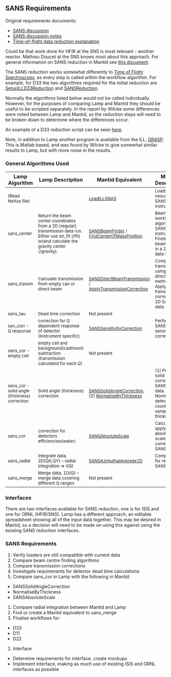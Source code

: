 ## SANS Requirements

Original requirements documents:
 * [SANS discussion](SANS/Bastille_SANS_Discussion_Doc_250315.pdf)
 * [SANS discussion notes](SANS/Bastille_SANS_Discussion_Notes_250315.pdf)
 * [Time-of-flight data reduction explanation](SANS/SANS_DirkHonnecker.pdf)

Could be that work done for HFIR at the SNS is most relevant - another reactor. Mathieu Doucet at the SNS knows most about this approach. For general information on SANS reduction in Mantid see [this document](http://docs.mantidproject.org/nightly/algorithms/SANSReduction-v1.html).

The SANS reduction works somewhat differently to [Time of Flight Spectroscopy](Time-of-Flight-Spectroscopy-Requirements.md), as every step is called within the workflow algorithm. For example, for D33 the two algorithms required for the initial reduction are [SetupILLD33Reduction](http://docs.mantidproject.org/nightly/algorithms/SetupILLD33Reduction-v1.html) and [SANSReduction](http://docs.mantidproject.org/nightly/algorithms/SANSReduction-v1.html).

Normally the algorithms listed below would not be called individually. However, for the purposes of comparing Lamp and Mantid they should be useful to be scripted separately. In the report by Wilcke some differences were noted between Lamp and Mantid, so the reduction steps will need to be broken down to determine where the differences occur.

An example of a D33 reduction script can be seen [here](https://www.ill.eu/fileadmin/users_files/documents/instruments_and_support/support_facilities/computing_for_science/data_analysis/process_data_final.py).

Note, in addition to Lamp another program is available from the ILL, [GRASP](https://www.ill.eu/fr/instruments-support/instruments-groups/groups/lss/grasp/home/). This is Matlab based, and was found by Wilcke to give somewhat similar results to Lamp, but with more noise in the results.

### General Algorithms Used

| Lamp Algorithm | Lamp Description | Mantid Equivalent | Mantid Description | Notes |
|---|---|---|---|---|
| <sub> (Read NeXus file) |  <sub> |  <sub> [LoadILLSNAS](http://docs.mantidproject.org/nightly/algorithms/LoadILLSANS-v1.html) | <sub> Loads a ILL nexus files for SANS instruments.|  <sub> Currently only for D33 |
| <sub> sans_center | <sub> Return the beam center coordinates from a 2D (regular) transmission data run. Either use str\_fit (/fit) or/and calculate the gravity center (/gravity). |  <sub>  [SANSBeamFinder](http://docs.mantidproject.org/nightly/algorithms/SANSBeamFinder-v1.html) / [FindCenterOfMassPosition](http://docs.mantidproject.org/nightly/algorithms/FindCenterOfMassPosition-v2.html) | <sub> Beam finder workflow algorithm for SANS instruments. / Finds the beam center in a 2D SANS data set. | <sub> In [SetupILLD33Reduction](http://docs.mantidproject.org/nightly/algorithms/SetupILLD33Reduction-v1.html) use `BeamCenterMethod="DirectBeam"`. SANSBeamFinder is a workflow algorithm to abstract the details of calling FindCenterOfMassPosition |
| <sub> sans_transm | <sub> Calculate transmission from empty can or direct beam | <sub> [SANSDirectBeamTransmission](http://docs.mantidproject.org/nightly/algorithms/SANSDirectBeamTransmission-v1.html) / [ApplyTransmissionCorrection](http://docs.mantidproject.org/nightly/algorithms/ApplyTransmissionCorrection-v1.html) | <sub> Compute transmission using the direct beam method / Apply a transmission correction to 2D SANS data. | <sub> Similarly SANSBeamFinder, SANSDirectBeamTransmission is a workflow algorithm to make sure use of ApplyTransmissionCorrection. In [SetupILLD33Reduction](http://docs.mantidproject.org/nightly/algorithms/SetupILLD33Reduction-v1.html) use `TransmissionMethod="DirectBeam"`. |
| <sub> sans_tau | <sub> Dead time correction | <sub> Not present | <sub> | <sub> |
| <sub> san_corr - Q response | <sub> correction  for Q dependent response of detector (Instrument specific) | <sub> [SANSSensitivityCorrection](http://docs.mantidproject.org/nightly/algorithms/SANSSensitivityCorrection-v1.html) | <sub> Perform SANS sensitivity correction. | <sub> This is a workflow algorithm that calls [CalculateEfficiency](http://docs.mantidproject.org/nightly/algorithms/CalculateEfficiency-v1.html) |
| <sub> sans_cor - empty cell | <sub> empty cell  and background(cadmium) subtraction (transmission calculated for each Q) | <sub> Not present | <sub>  | <sub> See [SANSReduction](http://docs.mantidproject.org/nightly/algorithms/SANSReduction-v1.html) for a description of the process in Mantid |
| <sub> sans_cor - solid angle (thickness) correction | <sub> Solid angle (thickness) correction | <sub> [SANSSolidAngleCorrection](http://docs.mantidproject.org/nightly/algorithms/SANSSolidAngleCorrection-v1.html),  (2) [NormaliseByThickness](http://docs.mantidproject.org/nightly/algorithms/NormaliseByThickness-v1.html) <sub> | <sub> (1) Performs solid angle correction on SANS 2D data. (2) Normalise detector counts by the sample thickness. | <sub> |
| <sub> sans_cor | <sub> correction  for detectors efficiencies(water) | <sub> [SANSAbsoluteScale](http://docs.mantidproject.org/nightly/algorithms/SANSAbsoluteScale-v1.html) | <sub> Calculate and apply absolute scale correction for SANS data | <sub> Options for Mantid are Value and ReferenceData |
| <sub> sans_radial | <sub> Integrate data, 2D(QX,QY) – radial integration => I(Q) | <sub> [SANSAzimuthalAverage1D](http://docs.mantidproject.org/nightly/algorithms/SANSAzimuthalAverage1D-v1.html) | <sub> Compute I(q) for reduced SANS data | <sub> |
| <sub> sans_merge | <sub> Merge data, 1D(Q) – merge data covering different Q ranges | <sub> Not present | <sub> | <sub> |

### Interfaces

There are two interfaces available for SANS reduction, one is for ISIS and one for ORNL (HFIR/SNS). Lamp has a different approach, an editable spreadsheet showing all of the input data together. This may be desired in Mantid, so a decision will need to be made on using this against using the existing SANS reduction interfaces.

### SANS Requirements

1. Verify loaders are still compatible with current data
1. Compare beam centre finding algorithms
1. Compare transmission corrections
1. Investigate requirements for detector dead time calculations
1. Compare sans_cor in Lamp with the following in Mantid:
 * SANSSolidAngleCorrection
 * NormaliseByThickness
 * SANSAbsoluteScale
1. Compare radial integration between Mantid and Lamp
1. Find or create a Mantid equivalent to sans_merge
1. Finalise workflows for:
 * D33
 * D11
 * D22
1. Interface
 * Determine requirements for interface, create mockups
 * Implement interface, making as much use of existing ISIS and ORNL interfaces as possible

